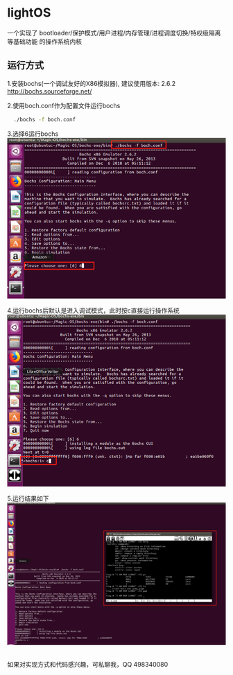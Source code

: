 # lightOS
一个实现了 bootloader/保护模式/用户进程/内存管理/进程调度切换/特权级隔离等基础功能 的操作系统内核

## 运行方式
1.安装bochs(一个调试友好的X86模拟器), 建议使用版本: 2.6.2
  http://bochs.sourceforge.net/
 
2.使用boch.conf作为配置文件运行bochs
```bash
  ./bochs -f boch.conf
```
3.选择6运行bochs<br>
![](https://github.com/gxglls/lightOS/blob/master/png/bochstart.png)

4.运行bochs后默认是进入调试模式，此时按c直接运行操作系统<br>
![](https://github.com/gxglls/lightOS/blob/master/png/bochscontinue.png)

5.运行结果如下<br>
![](https://github.com/gxglls/lightOS/blob/master/png/osstart.png)

<br>
如果对实现方式和代码感兴趣，可私聊我，QQ 498340080
